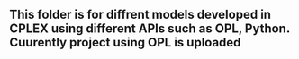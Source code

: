 ## This folder is for diffrent models developed in CPLEX using different APIs such as OPL, Python. Cuurently project using OPL is uploaded
